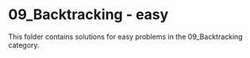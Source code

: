 # 09_Backtracking - easy
This folder contains solutions for easy problems in the 09_Backtracking category.
